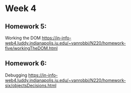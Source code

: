 # Week 4

## Homework 5:

Working the DOM
https://in-info-web4.luddy.indianapolis.iu.edu/~vanrobbi/N220/homework-five/workingTheDOM.html

## Homework 6:

Debugging
https://in-info-web4.luddy.indianapolis.iu.edu/~vanrobbi/N220/homework-six/objectsDecisions.html